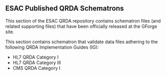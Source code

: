 <h2>ESAC Published QRDA Schematrons</h2>

This section of the ESAC QRDA repository contains schematron files (and related supporting files) that have been officially released at the 
GForge site.

This section contains schematron that validate data files adhering to the following QRDA Implementation Guides (IG):

<ul>
<li>HL7 QRDA Category I </li>
<li>HL7 QRDA Category III </li>
<li>CMS QRDA Category I </li>
<li<CMS QRDA Category III </li>
</ul>
